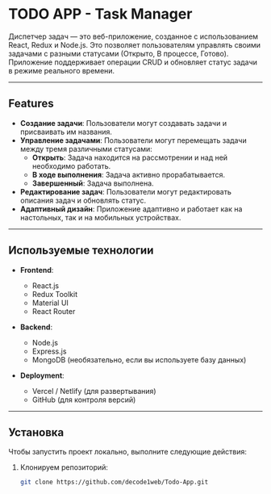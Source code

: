# TODO APP - Task Manager

Диспетчер задач — это веб-приложение, созданное с использованием React, Redux и Node.js. Это позволяет пользователям управлять своими задачами с разными статусами (Открыто, В процессе, Готово). Приложение поддерживает операции CRUD и обновляет статус задачи в режиме реального времени.

---

## Features

- **Создание задачи**: Пользователи могут создавать задачи и присваивать им названия.
- **Управление задачами**: Пользователи могут перемещать задачи между тремя различными статусами:
  - **Открыть**: Задача находится на рассмотрении и над ней необходимо работать.
  - **В ходе выполнения**: Задача активно прорабатывается.
  - **Завершенный**: Задача выполнена.
- **Редактирование задач**: Пользователи могут редактировать описания задач и обновлять статус.
- **Адаптивный дизайн**: Приложение адаптивно и работает как на настольных, так и на мобильных устройствах.
---

## Используемые технологии

- **Frontend**:
  - React.js
  - Redux Toolkit
  - Material UI
  - React Router

- **Backend**:
  - Node.js
  - Express.js
  - MongoDB (необязательно, если вы используете базу данных)

- **Deployment**:
  - Vercel / Netlify (для развертывания)
  - GitHub (для контроля версий)

---

## Установка

Чтобы запустить проект локально, выполните следующие действия:

1. Клонируем репозиторий:
    ```bash
    git clone https://github.com/decode1web/Todo-App.git
